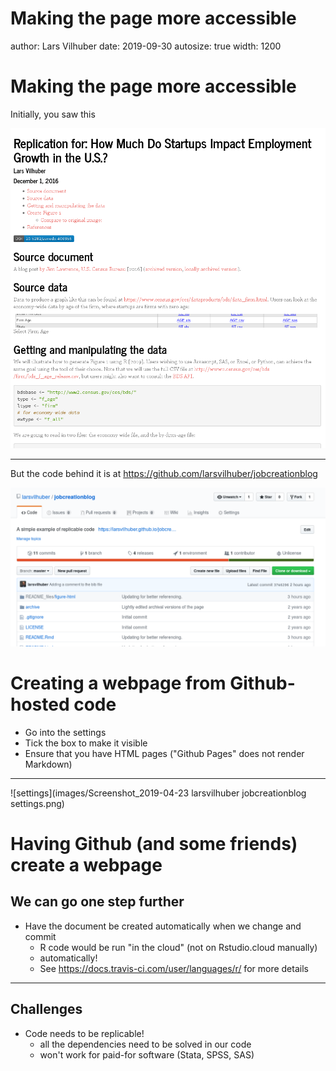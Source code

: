 Making the page more accessible
========================================================
author: Lars Vilhuber
date: 2019-09-30
autosize: true
width: 1200

Making the page more accessible
===============================
Initially, you saw this 

[![replicated page](images/Screenshot_2019-04-23-Replication_for_how_much.png)](https://larsvilhuber.github.io/jobcreationblog/README.html)

***
But the code behind it is at https://github.com/larsvilhuber/jobcreationblog 

![Github](images/Screenshot_2019-04-23_larsvilhuber_jobcreationblog.png)

Creating a webpage from Github-hosted code
==========================================
- Go into the settings
- Tick the box to make it visible
- Ensure that you have HTML pages ("Github Pages" does not render Markdown)


***
![settings](images/Screenshot_2019-04-23 larsvilhuber jobcreationblog settings.png)

Having Github (and some friends) create a webpage
================================================
## We can go one step further
- Have the document be created automatically when we change and commit
  - R code would be run "in the cloud" (not on Rstudio.cloud manually)
  - automatically! 
  - See https://docs.travis-ci.com/user/languages/r/ for more details
  
***

## Challenges
- Code needs to be replicable!
  - all the dependencies need to be solved in our code
  - won't work for paid-for software (Stata, SPSS, SAS)
 
